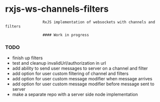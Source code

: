 # rxjs-ws-channels-filters
                     RxJS implementation of websockets with channels and filters
                     
                     #### Work in progress

### TODO
 * finish up filters
 * test and cleanup invalidUrl/authorization in url 
 * add ability to send user messages to server on a channel and filter
 * add option for user custom filtering of channel and filters
 * add option for user custom message modifier when message arrives
 * add option for user custom message modifier before message sent to server
 * make a separate repo with a server side node implementation
 
